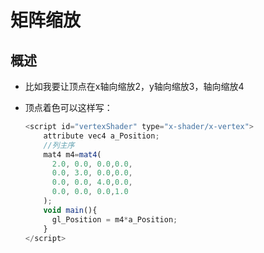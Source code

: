 # 矩阵缩放

## 概述

+ 比如我要让顶点在x轴向缩放2，y轴向缩放3，轴向缩放4

+ 顶点着色可以这样写：

  ```js
  <script id="vertexShader" type="x-shader/x-vertex">
      attribute vec4 a_Position;
      //列主序
      mat4 m4=mat4(
        2.0, 0.0, 0.0,0.0,
        0.0, 3.0, 0.0,0.0,
        0.0, 0.0, 4.0,0.0,
        0.0, 0.0, 0.0,1.0
      );
      void main(){
        gl_Position = m4*a_Position;
      }
  </script>
  ```
